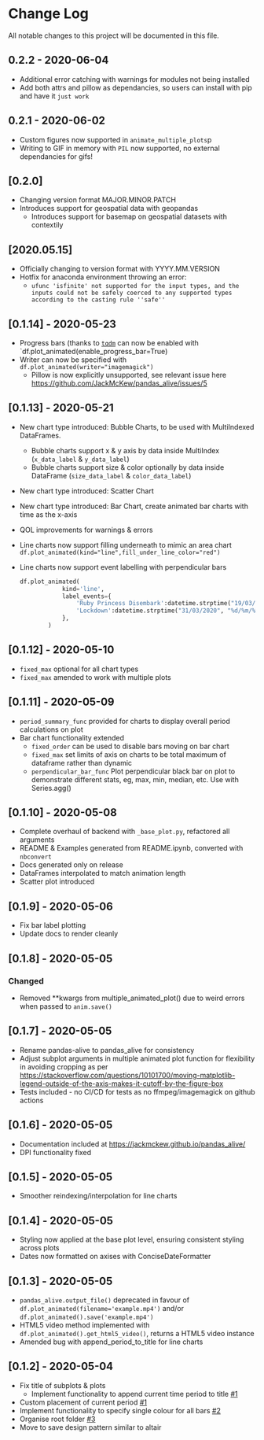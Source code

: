 
# Change Log

All notable changes to this project will be documented in this file.

## 0.2.2 - 2020-06-04

- Additional error catching with warnings for modules not being installed
- Add both attrs and pillow as dependancies, so users can install with pip and have it `just work`

## 0.2.1 - 2020-06-02

- Custom figures now supported in `animate_multiple_plots`p
- Writing to GIF in memory with `PIL` now supported, no external dependancies for gifs!

## [0.2.0]

- Changing version format MAJOR.MINOR.PATCH
- Introduces support for geospatial data with geopandas
    - Introduces support for basemap on geospatial datasets with contextily

## [2020.05.15]

- Officially changing to version format with YYYY.MM.VERSION
- Hotfix for anaconda environment throwing an error:
    - `ufunc 'isfinite' not supported for the input types, and the inputs could not be safely coerced to any supported types according to the casting rule ''safe''`

## [0.1.14] - 2020-05-23

- Progress bars (thanks to [`tqdm`](https://github.com/tqdm/tqdm) can now be enabled with `df.plot_animated(enable_progress_bar=True)
- Writer can now be specified with `df.plot_animated(writer="imagemagick")`
    - Pillow is now explicitly unsupported, see relevant issue here <https://github.com/JackMcKew/pandas_alive/issues/5>

## [0.1.13] - 2020-05-21

- New chart type introduced: Bubble Charts, to be used with MultiIndexed DataFrames.
    - Bubble charts support x & y axis by data inside MultiIndex (`x_data_label` & `y_data_label`)
    - Bubble charts support size & color optionally by data inside DataFrame (`size_data_label` & `color_data_label`)
- New chart type introduced: Scatter Chart
- New chart type introduced: Bar Chart, create animated bar charts with time as the x-axis
- QOL improvements for warnings & errors
- Line charts now support filling underneath to mimic an area chart `df.plot_animated(kind="line",fill_under_line_color="red")`
- Line charts now support event labelling with perpendicular bars

    ``` python
    df.plot_animated(
                kind='line',
                label_events={
                    'Ruby Princess Disembark':datetime.strptime("19/03/2020", "%d/%m/%Y"),
                    'Lockdown':datetime.strptime("31/03/2020", "%d/%m/%Y")
                },
            )
    ```

## [0.1.12] - 2020-05-10

- `fixed_max` optional for all chart types
- `fixed_max` amended to work with multiple plots

## [0.1.11] - 2020-05-09

- `period_summary_func` provided for charts to display overall period calculations on plot
- Bar chart functionality extended
    - `fixed_order` can be used to disable bars moving on bar chart
    - `fixed_max` set limits of axis on charts to be total maximum of dataframe rather than dynamic
    - `perpendicular_bar_func` Plot perpendicular black bar on plot to demonstrate different stats, eg, max, min, median, etc. Use with Series.agg()

## [0.1.10] - 2020-05-08

- Complete overhaul of backend with `_base_plot.py`, refactored all arguments
- README & Examples generated from README.ipynb, converted with `nbconvert`
- Docs generated only on release
- DataFrames interpolated to match animation length
- Scatter plot introduced

## [0.1.9] - 2020-05-06

- Fix bar label plotting
- Update docs to render cleanly

## [0.1.8] - 2020-05-05

### Changed

- Removed **kwargs from multiple_animated_plot() due to weird errors when passed to `anim.save()`

## [0.1.7] - 2020-05-05

- Rename pandas-alive to pandas_alive for consistency
- Adjust subplot arguments in multiple animated plot function for flexibility in avoiding cropping as per <https://stackoverflow.com/questions/10101700/moving-matplotlib-legend-outside-of-the-axis-makes-it-cutoff-by-the-figure-box>
- Tests included - no CI/CD for tests as no ffmpeg/imagemagick on github actions

## [0.1.6] - 2020-05-05

- Documentation included at <https://jackmckew.github.io/pandas_alive/>
- DPI functionality fixed

## [0.1.5] - 2020-05-05

- Smoother reindexing/interpolation for line charts

## [0.1.4] - 2020-05-05

- Styling now applied at the base plot level, ensuring consistent styling across plots
- Dates now formatted on axises with ConciseDateFormatter

## [0.1.3] - 2020-05-05

- `pandas_alive.output_file()` deprecated in favour of `df.plot_animated(filename='example.mp4')` and/or `df.plot_animated().save('example.mp4')`
- HTML5 video method implemented with `df.plot_animated().get_html5_video()`, returns a HTML5 video instance
- Amended bug with append_period_to_title for line charts

## [0.1.2] - 2020-05-04

- Fix title of subplots & plots
    - Implement functionality to append current time period to title [#1](https://github.com/JackMcKew/pandas_alive/issues/1)
- Custom placement of current period [#1](https://github.com/JackMcKew/pandas_alive/issues/1)
- Implement functionality to specify single colour for all bars [#2](https://github.com/JackMcKew/pandas_alive/issues/2)
- Organise root folder [#3](https://github.com/JackMcKew/pandas_alive/issues/3)
- Move to save design pattern similar to altair
